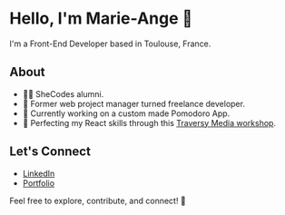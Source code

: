 # Hello, I'm Marie-Ange 👋

I'm a Front-End Developer based in Toulouse, France.

## About
- 👩‍💻 SheCodes alumni.
- 💼 Former web project manager turned freelance developer.
- 🔭 Currently working on a custom made Pomodoro App.
- 🌱 Perfecting my React skills through this [Traversy Media workshop](https://www.traversymedia.com/Modern-React-Front-To-Back-Course).

## Let's Connect

- [LinkedIn](https://www.linkedin.com/in/marie-ange-lhernould/)
- [Portfolio](https://www.marieange.dev/)

Feel free to explore, contribute, and connect! 🚀


<!--
**Marie-Ange-L/Marie-Ange-L** is a ✨ _special_ ✨ repository because its `README.md` (this file) appears on your GitHub profile.

Here are some ideas to get you started:

- 🔭 I’m currently working on ...
- 🌱 I’m currently learning ...
- 👯 I’m looking to collaborate on ...
- 🤔 I’m looking for help with ...
- 💬 Ask me about ...
- 📫 How to reach me: ...
- 😄 Pronouns: ...
- ⚡ Fun fact: ...
-->
